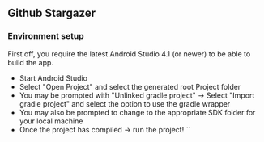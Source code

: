 Github Stargazer
--------------------


### Environment setup

First off, you require the latest Android Studio 4.1 (or newer) to be able to build the app.


* Start Android Studio
* Select "Open Project" and select the generated root Project folder
* You may be prompted with "Unlinked gradle project" -> Select "Import gradle project" and select
the option to use the gradle wrapper
* You may also be prompted to change to the appropriate SDK folder for your local machine
* Once the project has compiled -> run the project!
``
